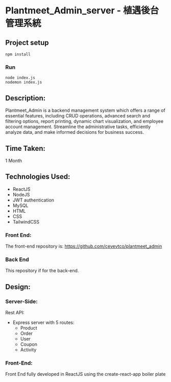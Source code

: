 # Plantmeet_Admin_server - 植遇後台管理系統

## Project setup
```
npm install
```

### Run
```
node index.js
nodemon index.js
```

## Description:

Plantmeet_Admin is a backend management system which offers a range of essential features, including CRUD operations, advanced search and filtering options, report printing, dynamic chart visualization, and employee account management. Streamline the administrative tasks, efficiently analyze data, and make informed decisions for business success.

## Time Taken:

1 Month

## Technologies Used:

- ReactJS
- NodeJS
- JWT authentication
- MySQL
- HTML
- CSS
- TailwindCSS

### Front End:

The front-end repository is: https://github.com/cevevtco/plantmeet_admin

### Back End

This repository if for the back-end.



## Design:


### Server-Side:
Rest API: 
- Express server with 5 routes:
  - Product
  - Order
  - User
  - Coupon
  - Activity


### Front-End:

Front End fully developed in ReactJS using the create-react-app boiler plate





